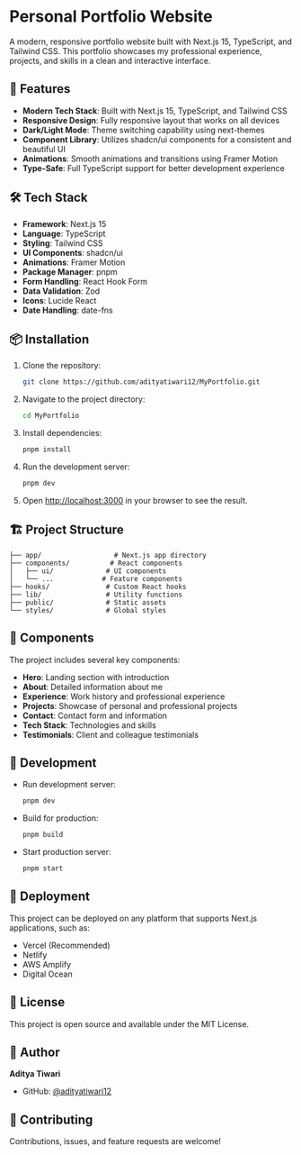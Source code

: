 # Personal Portfolio Website

A modern, responsive portfolio website built with Next.js 15, TypeScript, and Tailwind CSS. This portfolio showcases my professional experience, projects, and skills in a clean and interactive interface.

## 🚀 Features

- **Modern Tech Stack**: Built with Next.js 15, TypeScript, and Tailwind CSS
- **Responsive Design**: Fully responsive layout that works on all devices
- **Dark/Light Mode**: Theme switching capability using next-themes
- **Component Library**: Utilizes shadcn/ui components for a consistent and beautiful UI
- **Animations**: Smooth animations and transitions using Framer Motion
- **Type-Safe**: Full TypeScript support for better development experience

## 🛠️ Tech Stack

- **Framework**: Next.js 15
- **Language**: TypeScript
- **Styling**: Tailwind CSS
- **UI Components**: shadcn/ui
- **Animations**: Framer Motion
- **Package Manager**: pnpm
- **Form Handling**: React Hook Form
- **Data Validation**: Zod
- **Icons**: Lucide React
- **Date Handling**: date-fns

## 📦 Installation

1. Clone the repository:
   ```bash
   git clone https://github.com/adityatiwari12/MyPortfolio.git
   ```

2. Navigate to the project directory:
   ```bash
   cd MyPortfolio
   ```

3. Install dependencies:
   ```bash
   pnpm install
   ```

4. Run the development server:
   ```bash
   pnpm dev
   ```

5. Open [http://localhost:3000](http://localhost:3000) in your browser to see the result.

## 🏗️ Project Structure

```
├── app/                  # Next.js app directory
├── components/          # React components
│   ├── ui/             # UI components
│   └── ...            # Feature components
├── hooks/              # Custom React hooks
├── lib/                # Utility functions
├── public/             # Static assets
└── styles/             # Global styles
```

## 🎨 Components

The project includes several key components:

- **Hero**: Landing section with introduction
- **About**: Detailed information about me
- **Experience**: Work history and professional experience
- **Projects**: Showcase of personal and professional projects
- **Contact**: Contact form and information
- **Tech Stack**: Technologies and skills
- **Testimonials**: Client and colleague testimonials

## 🔧 Development

- Run development server:
  ```bash
  pnpm dev
  ```

- Build for production:
  ```bash
  pnpm build
  ```

- Start production server:
  ```bash
  pnpm start
  ```

## 🚀 Deployment

This project can be deployed on any platform that supports Next.js applications, such as:

- Vercel (Recommended)
- Netlify
- AWS Amplify
- Digital Ocean

## 📝 License

This project is open source and available under the MIT License.

## 👤 Author

**Aditya Tiwari**
- GitHub: [@adityatiwari12](https://github.com/adityatiwari12)

## 🤝 Contributing

Contributions, issues, and feature requests are welcome! 
